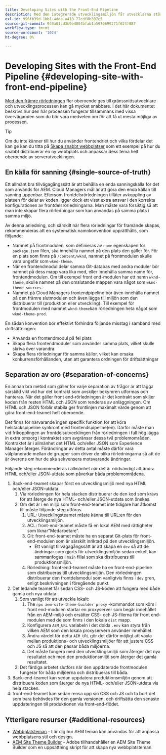 ```yaml
---
title: Developing Sites with the Front-End Pipeline
description: Med den integrerade utvecklingsmiljön får utvecklarna större oberoende och utvecklingsprocessen kan bli betydligt snabbare.
exl-id: 996fb39d-1bb1-4dda-a418-77cdf8b307c5
source-git-commit: 940a01cd3b9e4804bfab1a5970699271f624f087
workflow-type: tm+mt
source-wordcount: '1024'
ht-degree: 0%

---
```


# Developing Sites with the Front-End Pipeline {#developing-site-with-front-end-pipeline}

[Med den främre rörledningen](/help/implementing/cloud-manager/configuring-pipelines/introduction-ci-cd-pipelines.md#front-end) fler oberoende ges till gränssnittsutvecklare och utvecklingsprocessen kan gå mycket snabbare. I det här dokumentet beskrivs hur den här processen fungerar tillsammans med vissa överväganden som du bör vara medveten om för att få ut mesta möjliga av processen.

>[!TIP]
>
>Om du inte känner till hur du använder frontendriet och vilka fördelar det kan ge kan du titta på [Skapa snabbt webbplatser](/help/journey-sites/quick-site/overview.md) som ett exempel på hur du snabbt distribuerar en ny webbplats och anpassar dess tema helt oberoende av serverutvecklingen.

## En källa för sanning {#single-source-of-truth}

Ett allmänt bra tillvägagångssätt är att behålla en enda sanningskälla för det som används för AEM. Cloud Managers mål är att göra den enda källan till sanning uppenbar. Eftersom frontdelsrörledningen tillåter avkoppling av platsen för delar av koden ligger dock ett visst extra ansvar i den korrekta konfigurationen av frontdelsrörledningarna. Man måste vara försiktig så att man inte skapar flera rörledningar som kan användas på samma plats i samma miljö.

Av denna anledning, och särskilt när flera rörledningar för framände skapas, rekommenderas att en systematisk namnkonvention upprätthålls, som följande:

* Namnet på frontmodulen, som definieras av `name` egenskapen för `package.json` filen, ska innehålla namnet på den plats den gäller för. För en plats som finns på `/content/wknd`, namnet på frontmodulen skulle vara ungefär som `wknd-theme`.
* När en frontendmodul delar samma Git-databas med andra moduler bör namnet på dess mapp vara lika med, eller innehålla samma namn för, frontendmodulen. Om till exempel front end-modulen har ett namn `wknd-theme`, skulle namnet på den omslutande mappen vara något som `wknd-theme-sources`.
* Namnet på Cloud Managers frontendpipeline bör även innehålla namnet på den främre slutmodulen och även lägga till miljön som den distribuerar till (produktion eller utveckling). Till exempel för frontmodulen med namnet `wknd-theme`kan rörledningen heta något som `wknd-theme-prod`.

En sådan konvention bör effektivt förhindra följande misstag i samband med driftsättningen:

* Använda en frontendmodul på fel plats
* Skapa flera frontendmoduler som använder samma plats, vilket skulle skriva över varandra
* Skapa flera rörledningar för samma källor, vilket kan orsaka konkurrensförhållanden, utan att garantera ordningen för driftsättningar

## Separation av oro {#separation-of-concerns}

En annan bra metod som gäller för varje separation av frågor är att lägga särskild vikt vid hur det kontrakt som avskiljer bekymren utformas och hanteras. När det gäller front end-rörledningen är det kontrakt som skiljer koden från resten HTML och JSON som renderas av anläggningen. Om HTML och JSON förblir stabila ger frontlinjen maximalt värde genom att göra front-end-teamet helt oberoende.

Det finns för närvarande ingen specifik funktion för att köra helstackspipeline synkront med frontendspipeline(en). Därför måste man vid frikopplingen av frontdelsutvecklingen från rörledningen i full hög lägga in extra omsorg i kontraktet som avgränsar dessa två problemområden. Kontraktet är i allmänhet det HTML och/eller JSON som Experience Manager återger. Förändringar av detta avtal måste därför vara välplanerade mellan de grupper som driver de olika rörledningarna så att de är överens om hur de ska sekvensera motsvarande ändringar.

Följande steg rekommenderas i allmänhet när det är nödvändigt att ändra HTML och/eller JSON-utdata som påverkar båda problemområdena.

1. Back-end-teamet skapar först en utvecklingsmiljö med nya HTML och/eller JSON-utdata.
   1. Via rörledningen för hela stacken distribuerar de den kod som krävs för att återge de nya HTML- och/eller JSON-utdata som önskas.
   1. Om det är i en miljö som front-end-teamet inte tidigare har åtkomst till måste följande steg utföras.
      1. URL: Utvecklingsteamet måste känna till URL:en för den utvecklingsmiljön.
      1. ACL: front-end-teamet måste få en lokal AEM med rättigheter som liknar&quot;Medarbetare&quot;.
      1. Git: front-end-teamet måste ha en separat Git-plats för front-end-modulen som är särskilt inriktad på den utvecklingsmiljön.
         * Ett vanligt tillvägagångssätt är att skapa en `dev` så att de ändringar som gjorts för utvecklingsmiljön sedan enkelt kan sammanfogas i `main` filial som ska distribueras till produktionsmiljön.
      1. Rörledning: front-end-teamet måste ha en front-end-pipeline som distribueras till utvecklingsmiljön. Den rörledningen distribuerar den frontdelsmodul som vanligtvis finns i `dev` gren, enligt beskrivningen i föregående punkt.
1. Det ledande teamet får sedan CSS- och JS-koden att fungera med både gamla och nya utdata.
   1. Som vanligt för att utveckla lokalt:
      1. The `npx aem-site-theme-builder proxy` -kommandot som körs i front end-modulen startar en proxyserver som begär innehållet från en AEM-miljö och ersätter CSS- och JS-filerna för front end-modulen med de som finns i den lokala `dist` mapp.
      1. Konfigurera `AEM_URL` variabeln i det dolda `.env` kan styra från vilken AEM som den lokala proxyservern använder innehållet.
      1. Ändra värdet för detta `AEM_URL` gör det därför möjligt att växla mellan produktions- och utvecklingsmiljöer för att justera CSS och JS så att den passar båda miljöerna.
      1. Det måste fungera med den utvecklingsmiljö som återger det nya resultatet och med den produktionsmiljö som återger det gamla resultatet.
   1. Det färdiga arbetet slutförs när den uppdaterade frontmodulen fungerar för båda miljöerna och distribueras till båda.
1. Back-end-teamet kan sedan uppdatera produktionsmiljön genom att distribuera koden som återger de nya HTML- och/eller JSON-utdata via hela stacken.
1. front-end-teamet kan sedan rensa upp sin CSS och JS och ta bort det som bara behövdes för den gamla versionen, och driftsätta den senaste uppdateringen till produktionen via front-end-flödet.

## Ytterligare resurser {#additional-resources}

* [Webbplatsteman](/help/sites-cloud/administering/site-creation/site-themes.md) - Lär dig hur AEM teman kan användas för att anpassa webbplatsens stil och design.
* [AEM Site Theme Builder](https://github.com/adobe/aem-site-theme-builder) - Adobe tillhandahåller en AEM Site Theme Builder som en uppsättning skript för att skapa nya webbplatsteman.
